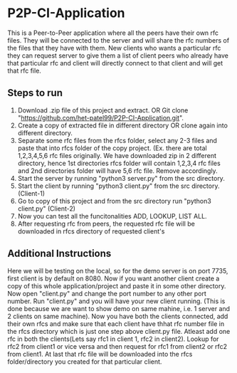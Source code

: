 # P2P-CI-Application

This is a Peer-to-Peer application where all the peers have their own rfc files. They will be connected to the server and will share the rfc numbers of the files that they have with them. New clients who wants a particular rfc they can request server to give them a list of client peers who already have that particular rfc and client will directly connect to that client and will get that rfc file.

## Steps to run

1. Download .zip file of this project and extract. OR Git clone "https://github.com/het-patel99/P2P-CI-Application.git".
2. Create a copy of extracted file in different directory OR clone again into different directory.
3. Separate some rfc files from the rfcs folder, select any 2-3 files and paste that into rfcs folder of the copy project. (Ex. there are total 1,2,3,4,5,6 rfc files originally. We have downloaded zip in 2 different directory, hence 1st directories rfcs folder will contain 1,2,3,4 rfc files and 2nd directories folder will have 5,6 rfc file. Remove accordingly.
4. Start the server by running "python3 server.py" from the src directory.
5. Start the client by running "python3 client.py" from the src directory. (Client-1)
6. Go to copy of this project and from the src directory run "python3 client.py" (Client-2)   
7. Now you can test all the funcitonalities ADD, LOOKUP, LIST ALL.
8. After requesting rfc from peers, the requested rfc file will be downloaded in rfcs directory of requested client's

## Additional Instructions 

Here we will be testing on the local, so for the demo server is on port 7735, first client is by default on 8080. Now if you want another client create a copy of this whole application/project and paste it in some other directory. Now open "client.py" and change the port number to any other port number. Run "client.py" and you will have your new client running. (This is done because we are want to show demo on same mahine, i.e. 1 server and 2 clients on same machine). Now you have both the clients connected, add their own rfcs and make sure that each client have thhat rfc number file in the rfcs directory which is just one step above client.py file. Atleast add one rfc in both the clients(Lets say rfc1 in client 1, rfc2 in client2). Lookup for rfc2 from client1 or vice versa and then request for rfc1 from client2 or rfc2 from client1. At last that rfc file will be downloaded into the rfcs folder/directory you created for that particular client.
